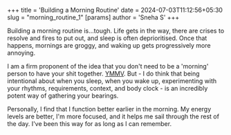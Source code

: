 +++
title = 'Building a Morning Routine'
date = 2024-07-03T11:12:56+05:30
slug = "morning_routine_1"
[params]
  author = 'Sneha S'
+++

Building a morning routine is...tough. Life gets in the way, there are crises to resolve and fires to put out, and sleep is often deprioritised. Once that happens, mornings are groggy, and waking up gets progressively more annoying.

I am a firm proponent of the idea that you don't need to be a 'morning' person to have your shit together. [YMMV](https://en.wiktionary.org/wiki/your_mileage_may_vary). But - I do think that being intentional about when you sleep, when you wake up, experimenting with your rhythms, requirements, context, and body clock - is an incredibly potent way of gathering your bearings. 

Personally, I find that I function better earlier in the morning. My energy levels are better, I'm more focused, and it helps me sail through the rest of the day. I've been this way for as long as I can remember.